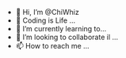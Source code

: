 - 👋 Hi, I’m @ChiWhiz
- 👀 Coding is Life ...
- 🌱 I’m currently learning to...
- 💞️ I’m looking to collaborate il ...
- 📫 How to reach me ...

<!---
ChiWhiz/ChiWhiz is a ✨ special ✨ repository because its `README.md` (this file) appears on your GitHub profile.
You can click the Preview link to take a look at your changes.
--->
